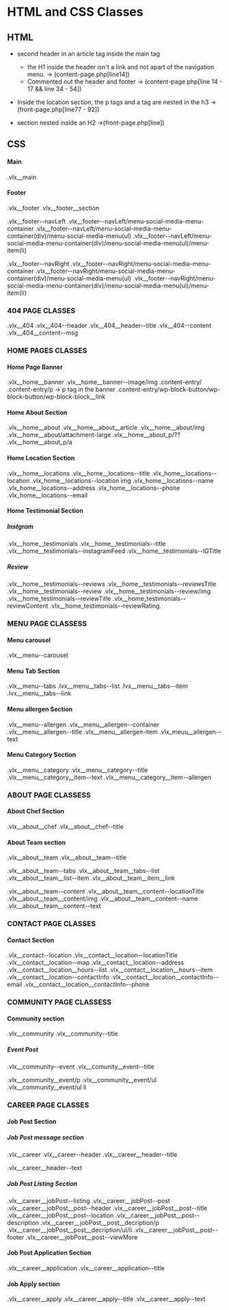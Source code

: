 # HTML and CSS Classes

## HTML

- second header in an article tag inside the main tag
  - the H1 inside the header isn't a link and not apart of the navigation menu. -> (content-page.php[line14])
  - Commented out the header and footer -> (content-page.php[line 14 - 17 && line 34 - 54])

- Inside the location section, the p tags and a tag are nested in the h3 ->(front-page.php[line77 - 92])

- section nested inside an H2
  ->(front-page.php[line])

## CSS

#### Main

  .vlx__main

#### Footer

  .vlx__footer
  .vlx__footer__section
  <!-- left Nav -->
  .vlx__footer--navLeft
    .vlx__footer--navLeft/menu-social-media-menu-container
      .vlx__footer--navLeft/menu-social-media-menu-container(div)/menu-social-media-menu(ul)
        .vlx__footer--navLeft/menu-social-media-menu-container(div)/menu-social-media-menu(ul)/menu-item(li)
  <!-- right Nav -->
  .vlx__footer--navRight
        .vlx__footer--navRight/menu-social-media-menu-container
      .vlx__footer--navRight/menu-social-media-menu-container(div)/menu-social-media-menu(ul)
        .vlx__footer--navRight/menu-social-media-menu-container(div)/menu-social-media-menu(ul)/menu-item(li)

### 404 PAGE CLASSES

  .vlx__404
  .vlx__404--header
  .vlx__404__header--title
  .vlx__404--content
  .vlx__404__content--msg

### HOME PAGES CLASSES

#### Home Page Banner

 .vlx__home__banner
 .vlx__home__banner--image/img
 .content-entry/
   .content-entry/p -> p tag in the banner
   .content-entry/wp-block-button/wp-block-button/wp-block-block__link

#### Home About Section

 .vlx__home__about
 .vlx__home__about__article
 .vlx__home__about/img
 .vlx__home__about/attachment-large
 .vlx__home__about_p/??
  .vlx__home__about_p/a

#### Home Location Section

  .vlx__home__locations
  .vlx__home__locations--title
  .vlx_home__locations--location
    .vlx_home__locations--location img
    .vlx_home__locations--name
    .vlx_home__locations--address
    .vlx_home__locations--phone
    .vlx_home__locations--email

#### Home Testimonial Section

##### Instgram

  .vlx__home__testimonials
  .vlx__home__testimonials--title
  .vlx__home__testimonials--instagramFeed
  .vlx__home__testimonials--IGTitle

##### Review

  .vlx__home__testimonials--reviews
  .vlx__home__testimonials--reviewsTitle
  .vlx__home__testimonials--review
    .vlx__home__testimonials--review/img
  .vlx__home_testimonials--reviewTitle
  .vlx__home_testimonials--reviewContent
  .vlx__home_testimonials--reviewRating. 

### MENU PAGE CLASSESS

#### Menu carousel

  .vlx__menu--carousel

#### Menu Tab Section

  .vlx__menu--tabs
    .lvx__menu__tabs--list
    .lvx__menu__tabs--item
    .lvx__menu__tabs--link

#### Menu allergen Section

  .vlx__menu--allergen
  .vlx__menu__allergen--container
  .vlx__menu__allergen--title
  .vlx__menu__allergen-item
  .vlx_meuu__allergen--text

#### Menu Category Section

  .vlx__menu__category
  .vlx__menu__category--title
  .vlx__menu__category__item--text
  .vlx__menu__category__item--allergen

### ABOUT PAGE CLASSESS

#### About Chef Section

  .vlx__about__chef
  .vlx__about__chef--title

#### About Team section

  .vlx__about__team
  .vlx__about__team--title
  <!-- tabs -->
  .vlx__about__team--tabs
  .vlx__about__team__tabs--list
  .vlx__about__team__list--item
  .vlx__about__team__item__link
  <!-- content -->
  .vlx__about__team--content
  .vlx__about__team__content--locationTitle
  .vlx__about__team__content/img
  .vlx__about__team__content--name
  .vlx__about__team__content--text

### CONTACT PAGE CLASSES

#### Contact Section

  .vlx__contact--location
  .vlx__contact__location--locationTitle
  .vlx__contact__location--map
  .vlx__contact__location--address
  .vlx__contact__location__hours--list
  .vlx__contact__location__hours--item
  .vlx__contact__location--contactInfo
    .vlx__contact__location__contactInfo--email
    .vlx__contact__location__contactInfo--phone

### COMMUNITY PAGE CLASSESS

#### Community section

  .vlx__community
  .vlx__community--title

##### Event Post

  .vlx__community--event
  .vlx__comunity__event--title
  <!-- p, ul, li can't be access from the page-community.php template - select elements -->
  .vlx__community__event/p
  .vlx__community__event/ul
    .vlx__community__event/ul li

### CAREER PAGE CLASSES

#### Job Post Section

##### Job Post message section

  .vlx__career
  .vlx__career--header
  .vlx__career__header--title
  <!-- empty p tag -->
  .vlx__career__header--text

##### Job Post Listing Section

  .vlx__career__jobPost--listing
  .vlx__career__jobPost--post
  .vlx__career__jobPost__post--header
  .vlx__career__jobPost__post--title
  .vlx__career__jobPost__post--location
  .vlx__career__jobPost__post--description
  .vlx__career__jobPost__post__decription/p
  .vlx__career__jobPost__post__decription/ul/li
  .vlx__career__jobPost__post--footer
  .vlx__career__jobPost__post--viewMore

#### Job Post Application Section

  .vlx__career__application
  .vlx__career__application--title

#### Job Apply section

  .vlx__career__apply
  .vlx__career__apply--title
  .vlx__career__apply--text
